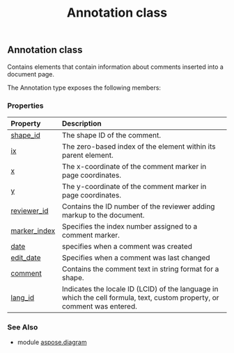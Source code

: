 ﻿---
title: Annotation class
second_title: Aspose.Diagram for Python via .NET API References
description: 
type: docs
weight: 60
url: /python-net/aspose.diagram/annotation/
is_root: false
---

## Annotation class

Contains elements that contain information about comments inserted into a document page.



The Annotation type exposes the following members:

### Properties
| Property | Description |
| :- | :- |
| [shape_id](/diagram/python-net/aspose.diagram/annotation/shape_id) | The shape ID of the comment. |
| [ix](/diagram/python-net/aspose.diagram/annotation/ix) | The zero-based index of the element within its parent element. |
| [x](/diagram/python-net/aspose.diagram/annotation/x) | The x-coordinate of the comment marker in page coordinates. |
| [y](/diagram/python-net/aspose.diagram/annotation/y) | The y-coordinate of the comment marker in page coordinates. |
| [reviewer_id](/diagram/python-net/aspose.diagram/annotation/reviewer_id) | Contains the ID number of the reviewer adding markup to the document. |
| [marker_index](/diagram/python-net/aspose.diagram/annotation/marker_index) | Specifies the index number assigned to a comment marker. |
| [date](/diagram/python-net/aspose.diagram/annotation/date) | specifies when a comment was created |
| [edit_date](/diagram/python-net/aspose.diagram/annotation/edit_date) | Specifies when a comment was last changed |
| [comment](/diagram/python-net/aspose.diagram/annotation/comment) | Contains the comment text in string format for a shape. |
| [lang_id](/diagram/python-net/aspose.diagram/annotation/lang_id) | Indicates the locale ID (LCID) of the language in which the cell formula, text, custom property, or comment was entered. |


### See Also

* module [aspose.diagram](../)
